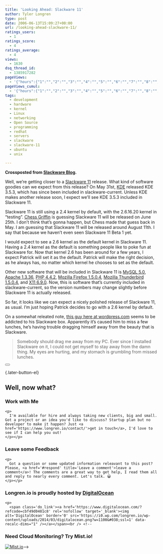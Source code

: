 ```yaml
---
title: 'Looking Ahead: Slackware 11'
author: Tyler Longren
type: post
date: 2006-06-13T15:09:27+00:00
url: /looking-ahead-slackware-11/
ratings_users:
  - 1
ratings_score:
  - 4
ratings_average:
  - 4
views:
  - 1630
dsq_thread_id:
  - 1385917282
pageViews:
  - '{"hours":{"1":"","2":"","3":"","4":"","5":"","6":"","7":"","8":"","9":"","10":"","11":"","12":"","13":"","14":"","15":"","16":"","17":"","18":"","19":"","20":"","21":"","22":"","23":"","24":"","25":"","26":"","27":"","28":"","29":"","30":"","31":"","32":"","33":"","34":"","35":"","36":"","37":"","38":"","39":"","40":"","41":"","42":"","43":"","44":"","45":"","46":"","47":""},"days":{"2":"","3":"","4":"","5":"","6":"","7":"","8":"","9":"","10":"","11":"","12":"","13":"","14":""},"weeks":{"3":"","4":"","5":"","6":"","7":"","8":"","9":"","10":"","11":"","12":""},"months":{"4":"","5":"","6":"","7":"","8":"","9":"","10":"","11":"","12":"","13":"","14":"","15":"","16":"","17":"","18":"","19":"","20":"","21":"","22":"","23":"","24":""}}'
pageViews_cumul:
  - '{"hours":{"1":"","2":"","3":"","4":"","5":"","6":"","7":"","8":"","9":"","10":"","11":"","12":"","13":"","14":"","15":"","16":"","17":"","18":"","19":"","20":"","21":"","22":"","23":"","24":"","25":"","26":"","27":"","28":"","29":"","30":"","31":"","32":"","33":"","34":"","35":"","36":"","37":"","38":"","39":"","40":"","41":"","42":"","43":"","44":"","45":"","46":"","47":""},"days":{"2":"","3":"","4":"","5":"","6":"","7":"","8":"","9":"","10":"","11":"","12":"","13":"","14":""},"weeks":{"3":"","4":"","5":"","6":"","7":"","8":"","9":"","10":"","11":"","12":""},"months":{"4":"","5":"","6":"","7":"","8":"","9":"","10":"","11":"","12":"","13":"","14":"","15":"","16":"","17":"","18":"","19":"","20":"","21":"","22":"","23":"","24":""}}'
tags:
  - development
  - hardware
  - kernel
  - Linux
  - networking
  - Open Source
  - programming
  - redhat
  - servers
  - slackware
  - slackware-11
  - ubuntu
  - unix

---
```

**Crossposted from [Slackware Blog][1].**

Well, we&#8217;re getting closer to a [Slackware 11][2] release. What kind of software goodies can we expect from this release? On May 31st, [KDE][3] released KDE 3.5.3, which has since been included in slackware-current. Unless KDE makes another release soon, I expect we&#8217;ll see KDE 3.5.3 included in Slackware 11.

Slackware 11 is still using a 2.4 kernel by default, with the 2.6.16.20 kernel in &#8220;testing&#8221;. [Chess Griffin][4] is guessing Slackware 11 will be released on June 25th. I don&#8217;t think that&#8217;s gonna happen, but Chess made that guess back in May. I am guessing that Slackware 11 will be released around August 11th. I say that because we haven&#8217;t even seen Slackware 11 Beta 1 yet.

I would expect to see a 2.6 kernel as the default kernel in Slackware 11. Having a 2.4 kernel as the default is something people like to poke fun at Slackware for. Now that kernel 2.6 has been around for a few years, I expect Patrick will set it as the default. Patrick will make the right decision, as he always has, no matter which kernel he chooses to set as the default.

Other new software that will be included in Slackware 11 is [MySQL 5.0][5], [Apache 1.3.36][6], [PHP 4.4.2][7], [Mozilla Firefox 1.5.0.4][8], [Mozilla Thunderbird 1.5.0.4][8], and [X11 6.9.0][9]. Now, this is software that&#8217;s currently included in slackware-current, so the version numbers may change slightly before Slackware 11 is actually released.

So far, it looks like we can expect a nicely polished release of Slackware 11, as usual. I&#8217;m just hoping Patrick decides to go with a 2.6 kernel by default.

On a somewhat releated note, [this guy here at wordpress.com][10] seems to be addicted to his Slackware box. Apparently it&#8217;s caused him to miss a few lunches, he&#8217;s having trouble dragging himself away from the beauty that is Slackware.

> Somebody should drag me away from my PC. Ever since I installed Slackware on it, I could not get myself to stay away from the damn thing. My eyes are hurting, and my stomach is grumbling from missed lunches.

<div class="wpulike wpulike-default " >
  <div class="wp_ulike_general_class wp_ulike_is_not_liked">
    <button type="button"
					aria-label="Like Button"
					data-ulike-id="2156"
					data-ulike-nonce="c0ddd5d842"
					data-ulike-type="likeThis"
					data-ulike-template="wpulike-default"
					data-ulike-display-likers="0"
					data-ulike-disable-pophover="0"
					class="wp_ulike_btn wp_ulike_put_image wp_likethis_2156"></button><span class="count-box"></span>
  </div>
</div>

[][11]{.later-button-el}

<div class='what-next'>
  <h2>
    Well, now what?
  </h2>
  
  <div class='hire'>
    <h3>
      Work with Me
    </h3>
    
    <p>
      I'm available for hire and always taking new clients, big and small. Got a project or an idea you'd like to discuss? Startup plan but no developer to make it happen? Just <a href='https://www.longren.io/contact/'>get in touch</a>, I'd love to see if I can help you out!
    </p></p>
  </div>
  
  <div class='hire'>
    <h3>
      Leave some Feedback
    </h3>
    
    <p>
      Got a question or some updated information releavant to this post? Please, <a href='#respond' title='Leave a comment'>leave a comment</a>! The comments are a great way to get help, I read them all and reply to nearly every comment. Let's talk. 😀
    </p></p>
  </div>
  
  <div class='now-what-bottom-ad'>
    <h3>
      Longren.io is proudly hosted by <a href='https://www.digitalocean.com/?refcode=cbf49d0481c8'>DigitalOcean</a>
    </h3>
    
    <p>
      <span class='do_link'><a href='https://www.digitalocean.com/?refcode=cbf49d0481c8' rel='nofollow' target='_blank'><img alt='DigitalOcean' border='0' src='https://i0.wp.com/longren.io/wp-content/uploads/2014/03/digitalocean.png?w=1100&#038;ssl=1' data-recalc-dims="1" /></a></span><br /> <!--

<h3>Need Cloud Monitoring? Try Mist.io!</h3>

<span class='do_link'><a href='http://mist.io/?ref=tyler' rel='nofollow' target='_blank'><img alt='Mist.io' border='0' src='https://i0.wp.com/longren.io/wp-content/uploads/2014/04/mistio.jpg?w=1100&#038;ssl=1' data-recalc-dims="1"></a></span>--></div> </div>

 [1]: http://slackware.wordpress.com/2006/06/13/looking-ahead-slackware-11/
 [2]: http://www.slackware.com/
 [3]: http://kde.org/
 [4]: http://www.chessgriffin.com/journal/slackware-11
 [5]: http://dev.mysql.com/
 [6]: http://httpd.apache.org/
 [7]: http://www.php.net/
 [8]: http://www.mozilla.org/
 [9]: http://xorg.freedesktop.org/releases/X11R6.9.0/
 [10]: http://stayingfoolish.wordpress.com/2006/06/13/cut-me-some-slack/
 [11]: #
